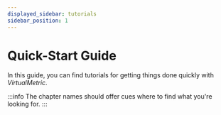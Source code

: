 ```yaml
---
displayed_sidebar: tutorials
sidebar_position: 1
---
```


# Quick-Start Guide

In this guide, you can find tutorials for getting things done quickly with _VirtualMetric_.

:::info
The chapter names should offer cues where to find what you're looking for.
:::